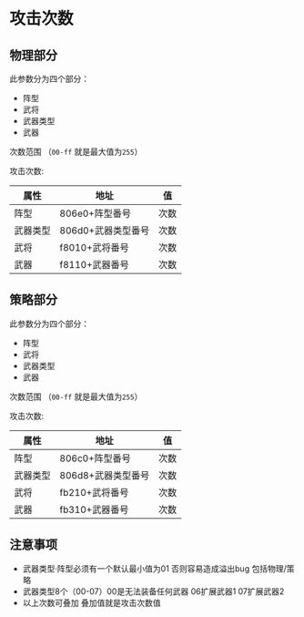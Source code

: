 # 攻击次数

## 物理部分

此参数分为四个部分：
- 阵型
- 武将
- 武器类型
- 武器

次数范围
（`00-ff` 就是最大值为`255`）

攻击次数:

|属性|地址|值|
|--|--|--|
|阵型|806e0+阵型番号|次数|
|武器类型|806d0+武器类型番号|次数|
|武将|f8010+武将番号|次数|
|武器|f8110+武器番号|次数|

## 策略部分

此参数分为四个部分：
- 阵型
- 武将
- 武器类型
- 武器

次数范围
（`00-ff` 就是最大值为`255`）

攻击次数:

|属性|地址|值|
|--|--|--|
|阵型|806c0+阵型番号|次数|
|武器类型|806d8+武器类型番号|次数|
|武将|fb210+武将番号|次数|
|武器|fb310+武器番号|次数|

## 注意事项

- 武器类型·阵型必须有一个默认最小值为01 否则容易造成溢出bug 包括物理/策略
- 武器类型8个（00-07）00是无法装备任何武器 06扩展武器1 07扩展武器2
- 以上次数可叠加 叠加值就是攻击次数值